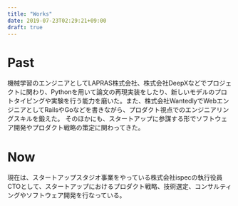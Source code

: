 ```yaml
---
title: "Works"
date: 2019-07-23T02:29:21+09:00
draft: true
---
```


# Past
機械学習のエンジニアとしてLAPRAS株式会社、株式会社DeepXなどでプロジェクトに関わり、Pythonを用いて論文の再現実装をしたり、新しいモデルのプロトタイピングや実験を行う能力を磨いた。また、株式会社WantedlyでWebエンジニアとしてRailsやGoなどを書きながら、プロダクト視点でのエンジニアリングスキルを鍛えた。
そのほかにも、スタートアップに参謀する形でソフトウェア開発やプロダクト戦略の策定に関わってきた。
# Now
現在は、スタートアップスタジオ事業をやっている株式会社ispecの執行役員CTOとして、スタートアップにおけるプロダクト戦略、技術選定、コンサルティングやソフトウェア開発を行なっている。
